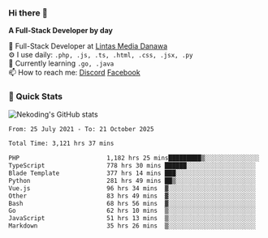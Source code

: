 ### Hi there 👋

**A Full-Stack Developer by day**

🔭 Full-Stack Developer at [Lintas Media Danawa](https://www.lintasmediadanawa.com/)  
⚙️ I use daily: `.php, .js, .ts, .html, .css, .jsx, .py`  
🌱 Currently learning `.go, .java`  
📫 How to reach me: [Discord](https://discordapp.com/users/984448732999327766)  [Facebook](https://fb.me/tyvandi)  

### 🚀 Quick Stats  

![Nekoding's GitHub stats](https://github-readme-stats.vercel.app/api?username=nekoding&show_icons=true)

<!--START_SECTION:waka-->

```txt
From: 25 July 2021 - To: 21 October 2025

Total Time: 3,121 hrs 37 mins

PHP                        1,182 hrs 25 mins█████████▒░░░░░░░░░░░░░░░   36.89 %
TypeScript                 778 hrs 30 mins ██████░░░░░░░░░░░░░░░░░░░   24.29 %
Blade Template             377 hrs 14 mins ███░░░░░░░░░░░░░░░░░░░░░░   11.77 %
Python                     281 hrs 49 mins ██▒░░░░░░░░░░░░░░░░░░░░░░   08.79 %
Vue.js                     96 hrs 34 mins  ▓░░░░░░░░░░░░░░░░░░░░░░░░   03.01 %
Other                      83 hrs 49 mins  ▓░░░░░░░░░░░░░░░░░░░░░░░░   02.62 %
Bash                       68 hrs 56 mins  ▓░░░░░░░░░░░░░░░░░░░░░░░░   02.15 %
Go                         62 hrs 10 mins  ▒░░░░░░░░░░░░░░░░░░░░░░░░   01.94 %
JavaScript                 51 hrs 13 mins  ▒░░░░░░░░░░░░░░░░░░░░░░░░   01.60 %
Markdown                   35 hrs 26 mins  ▒░░░░░░░░░░░░░░░░░░░░░░░░   01.11 %
```

<!--END_SECTION:waka-->

<!--
**nekoding/nekoding** is a ✨ _special_ ✨ repository because its `README.md` (this file) appears on your GitHub profile.

Here are some ideas to get you started:

- 🔭 I’m currently working on ...
- 🌱 I’m currently learning ...
- 👯 I’m looking to collaborate on ...
- 🤔 I’m looking for help with ...
- 💬 Ask me about ...
- 📫 How to reach me: ...
- 😄 Pronouns: ...
- ⚡ Fun fact: ...
-->
